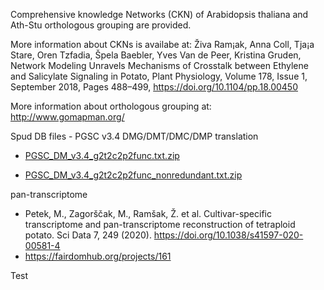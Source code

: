 Comprehensive knowledge Networks (CKN) of Arabidopsis thaliana and Ath-Stu orthologous grouping are provided.



More information about CKNs is availabe at: Živa Ram¡ak, Anna Coll, Tja¡a Stare, Oren Tzfadia, Špela Baebler, Yves Van de Peer, Kristina Gruden, Network Modeling Unravels Mechanisms of Crosstalk between Ethylene and Salicylate Signaling in Potato, Plant Physiology, Volume 178, Issue 1, September 2018, Pages 488–499, https://doi.org/10.1104/pp.18.00450

More information about orthologous grouping at: http://www.gomapman.org/



Spud DB files - PGSC v3.4 DMG/DMT/DMC/DMP translation

- [PGSC_DM_v3.4_g2t2c2p2func.txt.zip](http://solanaceae.plantbiology.msu.edu/data/PGSC_DM_v3.4_g2t2c2p2func.txt.zip)

- [PGSC_DM_v3.4_g2t2c2p2func_nonredundant.txt.zip](http://solanaceae.plantbiology.msu.edu/data/PGSC_DM_v3.4_g2t2c2p2func_nonredundant.txt.zip)


pan-transcriptome
- Petek, M., Zagorščak, M., Ramšak, Ž. et al. Cultivar-specific transcriptome and pan-transcriptome reconstruction of tetraploid potato. Sci Data 7, 249 (2020). https://doi.org/10.1038/s41597-020-00581-4
- https://fairdomhub.org/projects/161

Test
